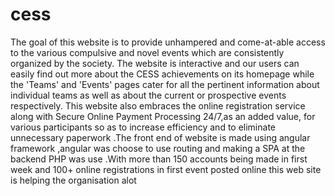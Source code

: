 # cess
The goal of this website is to provide unhampered and come-at-able 
access to the various compulsive and novel events which are consistently organized by the society. 
The website is interactive and our users can easily find out more about the CESS achievements on its 
homepage while the 'Teams' and 'Events' pages cater for all the pertinent information about individual teams 
as well as about the current or prospective events respectively. This website also embraces the online registration 
service along with Secure Online Payment Processing 24/7,as an added value, for various participants so as to 
increase efficiency and to eliminate unnecessary paperwork .The front end of website is made using angular framework 
,angular was choose to use routing and making a SPA at the backend PHP was use .With more than 150 accounts being 
made in first week and 100+ online registrations in first event posted online 
this web site is helping the organisation alot
